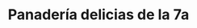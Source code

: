 ---
title: "Panadería delicias de la 7a"
url: /pereira/panaderia-delicias-de-la-7a/
shop: panadería
---